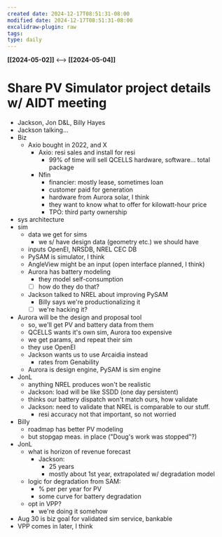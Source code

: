 ```yaml
---
created date: 2024-12-17T08:51:31-08:00
modified date: 2024-12-17T08:51:31-08:00
excalidraw-plugin: raw
tags: 
type: daily
---
```

**[[2024-05-02]]**  <-->  **[[2024-05-04]]**

# Share PV Simulator project details w/ AIDT meeting

- Jackson, Jon D&L, Billy Hayes
- Jackson talking...
- Biz
	- Axio bought in 2022, and X
		- Axio: resi sales and install for resi
			- 99% of time will sell QCELLS hardware, software... total package 
		- Nfin
			- financier: mostly lease, sometimes loan
			- customer paid for generation
			- hardware from Aurora solar, I think
			- they want to know what to offer for kilowatt-hour price
			- TPO: third party ownership
- sys architecture
- sim
	- data we get for sims
		- we s/ have design data (geometry etc.) we should have
	- inputs OpenEI, NRSDB, NREL CEC DB
	- PySAM is simulator, I think
	- AngleView might be an input (open interface planned, I think)
	- Aurora has battery modeling
		- they model self-consumption
		- [ ] how do they do that?
	- Jackson talked to NREL about improving PySAM
		- Billy says we're productionalizing it
		- [ ] we're hacking it?
- Aurora will be the design and proposal tool
	- so, we'll get PV and battery data from them
	- QCELLS wants it's own sim, Aurora too expensive
	- we get params, and repeat their sim
	- they use OpenEI
	- Jackson wants us to use Arcaidia instead 
		- rates from Genability
	- Aurora is design engine, PySAM is sim engine
- JonL
	- anything NREL produces won't be realistic
	- Jackson: load will be like SSDD (one day persistent)
	- thinks our battery dispatch won't match ours, how validate
	- Jackson: need to validate that NREL is comparable to our stuff.  
		- resi accuracy not that important, so not worried
- Billy
	- roadmap has better PV modeling
	- but stopgap meas. in place ("Doug's work was stopped"?)
- JonL
	- what is horizon of revenue forecast
		- Jackson: 
			- 25 years
			- mostly about 1st year, extrapolated w/ degradation model
	- logic for degradation from SAM:
		- % per per year for PV
		- some curve for battery degradation
	- opt in VPP?
		- we're doing it somehow
- Aug 30 is biz goal for validated sim service, bankable
- VPP comes in later, I think


